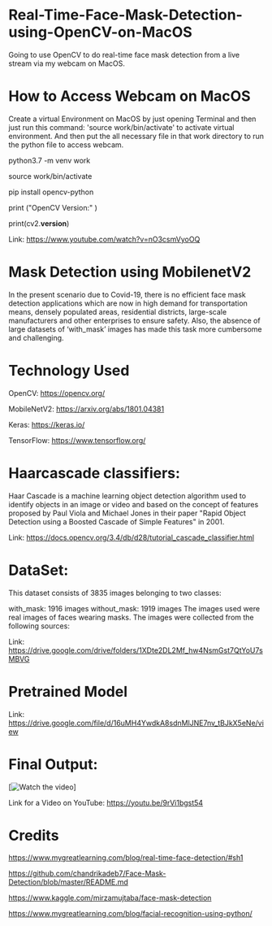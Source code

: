 # Real-Time-Face-Mask-Detection-using-OpenCV-on-MacOS
Going to use OpenCV to do real-time face mask detection from a live stream via my webcam on MacOS.

# How to Access Webcam on MacOS

Create a virtual Environment on MacOS by just opening Terminal and then just run this command: 'source work/bin/activate' to activate virtual environment.
And then put the all necessary file in that work directory to run the python file to access webcam.

python3.7 -m venv work

source work/bin/activate

pip install opencv-python

print ("OpenCV Version:" )

print(cv2.__version__)

Link: https://www.youtube.com/watch?v=nO3csmVyoOQ

# Mask Detection using MobilenetV2

In the present scenario due to Covid-19, there is no efficient face mask detection applications which are now in high demand for transportation means, densely populated areas, residential districts, large-scale manufacturers and other enterprises to ensure safety. Also, the absence of large datasets of ‘with_mask’ images has made this task more cumbersome and challenging.

# Technology Used

OpenCV: https://opencv.org/

MobileNetV2: https://arxiv.org/abs/1801.04381

Keras: https://keras.io/

TensorFlow: https://www.tensorflow.org/

# Haarcascade classifiers: 

Haar Cascade is a machine learning object detection algorithm used to identify objects in an image or video and based on the concept of features proposed by Paul Viola and Michael Jones in their paper "Rapid Object Detection using a Boosted Cascade of Simple Features" in 2001.

Link: https://docs.opencv.org/3.4/db/d28/tutorial_cascade_classifier.html

# DataSet: 

This dataset consists of 3835 images belonging to two classes:

with_mask: 1916 images
without_mask: 1919 images
The images used were real images of faces wearing masks. The images were collected from the following sources:

Link: https://drive.google.com/drive/folders/1XDte2DL2Mf_hw4NsmGst7QtYoU7sMBVG


# Pretrained Model

Link: https://drive.google.com/file/d/16uMH4YwdkA8sdnMlJNE7nv_tBJkX5eNe/view

# Final Output:

[![Watch the video](https://youtu.be/9rVi1bgst54)]

Link for a Video on YouTube: https://youtu.be/9rVi1bgst54

# Credits

https://www.mygreatlearning.com/blog/real-time-face-detection/#sh1

https://github.com/chandrikadeb7/Face-Mask-Detection/blob/master/README.md

https://www.kaggle.com/mirzamujtaba/face-mask-detection

https://www.mygreatlearning.com/blog/facial-recognition-using-python/

